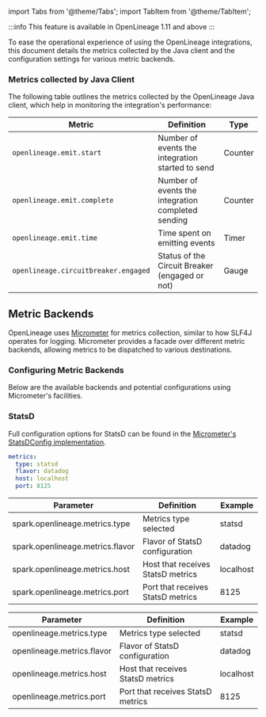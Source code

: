 import Tabs from '@theme/Tabs';
import TabItem from '@theme/TabItem';

:::info
This feature is available in OpenLineage 1.11 and above
:::

To ease the operational experience of using the OpenLineage integrations, this document details the metrics collected by the Java client and the configuration settings for various metric backends.

### Metrics collected by Java Client

The following table outlines the metrics collected by the OpenLineage Java client, which help in monitoring the integration's performance:

| Metric                              | Definition                                            | Type   |
|-------------------------------------|-------------------------------------------------------|--------|
| `openlineage.emit.start`            | Number of events the integration started to send      | Counter|
| `openlineage.emit.complete`         | Number of events the integration completed sending    | Counter|
| `openlineage.emit.time`             | Time spent on emitting events                         | Timer  |
| `openlineage.circuitbreaker.engaged`| Status of the Circuit Breaker (engaged or not)        | Gauge  |

## Metric Backends

OpenLineage uses [Micrometer](https://micrometer.io) for metrics collection, similar to how SLF4J operates for logging. Micrometer provides a facade over different metric backends, allowing metrics to be dispatched to various destinations.

### Configuring Metric Backends

Below are the available backends and potential configurations using Micrometer's facilities.

### StatsD

Full configuration options for StatsD can be found in the [Micrometer's StatsDConfig implementation](https://github.com/micrometer-metrics/micrometer/blob/main/implementations/micrometer-registry-statsd/src/main/java/io/micrometer/statsd/StatsdConfig.java). 

<Tabs groupId="integrations">
<TabItem value="yaml" label="Yaml Config">

```yaml
metrics:
  type: statsd
  flavor: datadog
  host: localhost
  port: 8125
```
</TabItem>
<TabItem value="spark" label="Spark Config">

| Parameter                            | Definition                            | Example     |
--------------------------------------|---------------------------------------|-------------
| spark.openlineage.metrics.type | Metrics type selected         | statsd |
| spark.openlineage.metrics.flavor | Flavor of StatsD configuration                      | datadog |
| spark.openlineage.metrics.host | Host that receives StatsD metrics | localhost        |
| spark.openlineage.metrics.port | Port that receives StatsD metrics | 8125        |

</TabItem>
<TabItem value="flink" label="Flink Config">

| Parameter                            | Definition                            | Example     |
--------------------------------------|---------------------------------------|-------------
| openlineage.metrics.type | Metrics type selected         | statsd |
| openlineage.metrics.flavor | Flavor of StatsD configuration                      | datadog |
| openlineage.metrics.host | Host that receives StatsD metrics | localhost        |
| openlineage.metrics.port | Port that receives StatsD metrics | 8125        |

</TabItem>
</Tabs>
